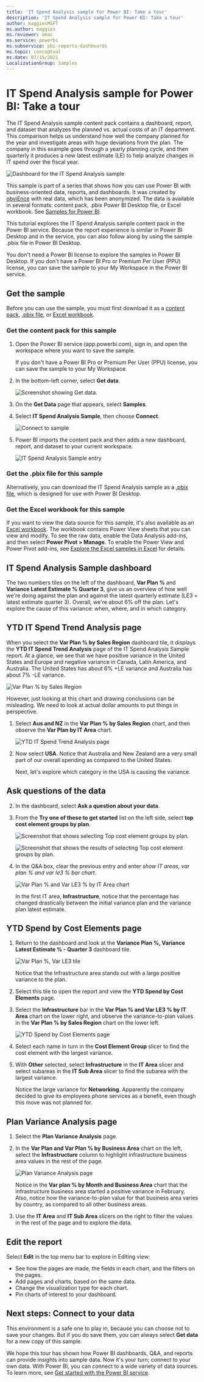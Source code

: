 ```yaml
---
title: 'IT Spend Analysis sample for Power BI: Take a tour'
description: 'IT Spend Analysis sample for Power BI: Take a tour'
author: maggiesMSFT
ms.author: maggies
ms.reviewer: amac
ms.service: powerbi
ms.subservice: pbi-reports-dashboards
ms.topic: conceptual
ms.date: 07/15/2021
LocalizationGroup: Samples
---
```

# IT Spend Analysis sample for Power BI: Take a tour

The IT Spend Analysis sample content pack contains a dashboard, report, and dataset that analyzes the planned vs. actual costs of an IT department. This comparison helps us understand how well the company planned for the year and investigate areas with huge deviations from the plan. The company in this example goes through a yearly planning cycle, and then quarterly it produces a new latest estimate (LE) to help analyze changes in IT spend over the fiscal year.

![Dashboard for the IT Spend Analysis sample](media/sample-it-spend/it1.png)

This sample is part of a series that shows how you can use Power BI with business-oriented data, reports, and dashboards. It was created by [obviEnce](http://www.obvience.com/) with real data, which has been anonymized. The data is available in several formats: content pack, .pbix Power BI Desktop file, or Excel workbook. See [Samples for Power BI](sample-datasets.md). 

This tutorial explores the IT Spend Analysis sample content pack in the Power BI service. Because the report experience is similar in Power BI Desktop and in the service, you can also follow along by using the sample .pbix file in Power BI Desktop. 

You don't need a Power BI license to explore the samples in Power BI Desktop. If you don't have a Power BI Pro or Premium Per User (PPU) license, you can save the sample to your My Workspace in the Power BI service. 

## Get the sample

 Before you can use the sample, you must first download it as a [content pack](#get-the-content-pack-for-this-sample), [.pbix file](#get-the-pbix-file-for-this-sample), or [Excel workbook](#get-the-excel-workbook-for-this-sample).

### Get the content pack for this sample

1. Open the Power BI service (app.powerbi.com), sign in, and open the workspace where you want to save the sample.

   If you don't have a Power BI Pro or Premium Per User (PPU) license, you can save the sample to your My Workspace.

2. In the bottom-left corner, select **Get data**.
   
   ![Screenshot showing Get data.](media/sample-it-spend/power-bi-get-data.png)
3. On the **Get Data** page that appears, select **Samples**.
   
4. Select **IT Spend Analysis Sample**, then choose **Connect**.  
  
   ![Connect to sample](media/sample-it-spend/it-connect.png)
   
5. Power BI imports the content pack and then adds a new dashboard, report, and dataset to your current workspace.
   
   ![IT Spend Analysis Sample entry](media/sample-it-spend/it-spend-analysis-sample-entry.png)
  
### Get the .pbix file for this sample

Alternatively, you can download the IT Spend Analysis sample as a [.pbix file](https://download.microsoft.com/download/E/9/8/E98CEB6D-CEBB-41CF-BA2B-1A1D61B27D87/IT%20Spend%20Analysis%20Sample%20PBIX.pbix), which is designed for use with Power BI Desktop.

### Get the Excel workbook for this sample

If you want to view the data source for this sample, it's also available as an [Excel workbook](https://go.microsoft.com/fwlink/?LinkId=529783). The workbook contains Power View sheets that you can view and modify. To see the raw data, enable the Data Analysis add-ins, and then select **Power Pivot > Manage**. To enable the Power View and Power Pivot add-ins, see [Explore the Excel samples in Excel](sample-datasets.md#explore-excel-samples-inside-excel) for details.

## IT Spend Analysis Sample dashboard
The two numbers tiles on the left of the dashboard, **Var Plan %** and **Variance Latest Estimate % Quarter 3**, give us an overview of how well we're doing against the plan and against the latest quarterly estimate (LE3 = latest estimate quarter 3). Overall, we're about 6% off the plan. Let's explore the cause of this variance: when, where, and in which category.

## YTD IT Spend Trend Analysis page
When you select the **Var Plan % by Sales Region** dashboard tile, it displays the **YTD IT Spend Trend Analysis** page of the IT Spend Analysis Sample report. At a glance, we see that we have positive variance in the United States and Europe and negative variance in Canada, Latin America, and Australia. The United States has about 6% +LE variance and Australia has about 7% -LE variance.

![Var Plan % by Sales Region](media/sample-it-spend/it2.png)

However, just looking at this chart and drawing conclusions can be misleading. We need to look at actual dollar amounts to put things in perspective.

1. Select **Aus and NZ** in the **Var Plan % by Sales Region** chart, and then observe the **Var Plan by IT Area** chart.

   ![YTD IT Spend Trend Analysis page](media/sample-it-spend/it3.png)
2. Now select **USA**. Notice that Australia and New Zealand are a very small part of our overall spending as compared to the United States.

    Next, let's explore which category in the USA is causing the variance.

## Ask questions of the data
2. In the dashboard, select **Ask a question about your data**.
3. From the **Try one of these to get started** list on the left side, select **top cost element groups by plan**.

   ![Screenshot that shows selecting Top cost element groups by plan.](media/sample-it-spend/it-area-chart.png)
   
   ![Screenshot that shows the results of selecting Top cost element groups by plan.](media/sample-it-spend/question-results.png)

4. In the Q&A box, clear the previous entry and enter *show IT areas, var plan % and var le3 % bar chart*.

   ![Var Plan % and Var LE3 % by IT Area chart](media/sample-it-spend/it4.png)

   In the first IT area, **Infrastructure**, notice that the percentage has changed drastically between the initial variance plan and the variance plan latest estimate.

## YTD Spend by Cost Elements page

1. Return to the dashboard and look at the **Variance Plan %, Variance Latest Estimate % - Quarter 3** dashboard tile.

   ![Var Plan %, Var LE3 tile](media/sample-it-spend/it5.png)

   Notice that the Infrastructure area stands out with a large positive variance to the plan.

1. Select this tile to open the report and view the **YTD Spend by Cost Elements** page.
2. Select the **Infrastructure** bar in the **Var Plan % and Var LE3 % by IT Area** chart on the lower right, and observe the variance-to-plan values in the **Var Plan % by Sales Region** chart on the lower left.

    ![YTD Spend by Cost Elements page](media/sample-it-spend/it6.png)
3. Select each name in turn in the **Cost Element Group** slicer to find the cost element with the largest variance.
4. With **Other** selected, select **Infrastructure** in the **IT Area** slicer and select subareas in the **IT Sub Area** slicer to find the subarea with the largest variance.  

   Notice the large variance for **Networking**. Apparently the company decided to give its employees phone services as a benefit, even though this move was not planned for.

## Plan Variance Analysis page

1. Select the **Plan Variance Analysis** page.

2. In the **Var Plan and Var Plan % by Business Area** chart on the left, select the **Infrastructure** column to highlight infrastructure business area values in the rest of the page.

    ![Plan Variance Analysis page](media/sample-it-spend/it7.png)

   Notice in the **Var plan % by Month and Business Area** chart that the infrastructure business area started a positive variance in February. Also, notice how the variance-to-plan value for that business area varies by country, as compared to all other business areas. 

3. Use the **IT Area** and **IT Sub Area** slicers on the right to filter the values in the rest of the page and to explore the data. 

## Edit the report
Select **Edit** in the top menu bar to explore in Editing view:

* See how the pages are made, the fields in each chart, and the filters on the pages.
* Add pages and charts, based on the same data.
* Change the visualization type for each chart.
* Pin charts of interest to your dashboard.

## Next steps: Connect to your data
This environment is a safe one to play in, because you can choose not to save your changes. But if you do save them, you can always select **Get data** for a new copy of this sample.

We hope this tour has shown how Power BI dashboards, Q&A, and reports can provide insights into sample data. Now it's your turn; connect to your own data. With Power BI, you can connect to a wide variety of data sources. To learn more, see [Get started with the Power BI service](../fundamentals/service-get-started.md).
